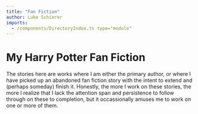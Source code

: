 ```yaml
---
title: "Fan Fiction"
author: Luke Schierer
imports:
  - /components/DirectoryIndex.ts type="module"
---
```


# My Harry Potter Fan Fiction

The stories here are works where I am either the primary author, or where I
have picked up an abandoned fan fiction story with the intent to extend and
(perhaps someday) finish it. Honestly, the more I work on these stories, the
more I realize that I lack the attention span and persistence to follow through
on these to completion, but it occassionally amuses me to work on one or more
of them.

<directory-index directory="/FanFiction/"></directory-index>
